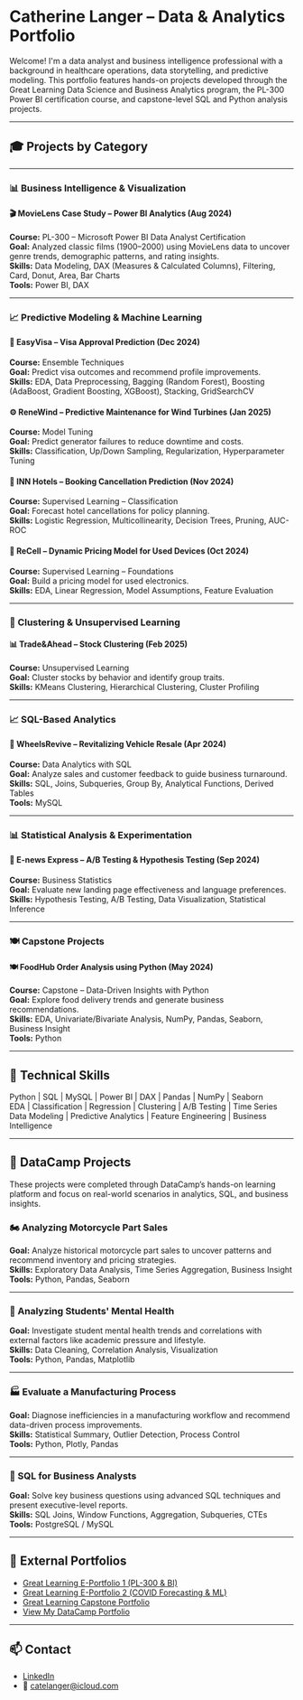 # Catherine Langer – Data & Analytics Portfolio

Welcome! I'm a data analyst and business intelligence professional with a background in healthcare operations, data storytelling, and predictive modeling. This portfolio features hands-on projects developed through the Great Learning Data Science and Business Analytics program, the PL-300 Power BI certification course, and capstone-level SQL and Python analysis projects.

---

## 🎓 Projects by Category

---

### 📊 Business Intelligence & Visualization

#### 🎬 MovieLens Case Study – Power BI Analytics (Aug 2024)
**Course:** PL-300 – Microsoft Power BI Data Analyst Certification  
**Goal:** Analyzed classic films (1900–2000) using MovieLens data to uncover genre trends, demographic patterns, and rating insights.  
**Skills:** Data Modeling, DAX (Measures & Calculated Columns), Filtering, Card, Donut, Area, Bar Charts  
**Tools:** Power BI, DAX

---

### 📈 Predictive Modeling & Machine Learning

#### 🛂 EasyVisa – Visa Approval Prediction (Dec 2024)
**Course:** Ensemble Techniques  
**Goal:** Predict visa outcomes and recommend profile improvements.  
**Skills:** EDA, Data Preprocessing, Bagging (Random Forest), Boosting (AdaBoost, Gradient Boosting, XGBoost), Stacking, GridSearchCV

#### ⚙️ ReneWind – Predictive Maintenance for Wind Turbines (Jan 2025)
**Course:** Model Tuning  
**Goal:** Predict generator failures to reduce downtime and costs.  
**Skills:** Classification, Up/Down Sampling, Regularization, Hyperparameter Tuning

#### 🏨 INN Hotels – Booking Cancellation Prediction (Nov 2024)
**Course:** Supervised Learning – Classification  
**Goal:** Forecast hotel cancellations for policy planning.  
**Skills:** Logistic Regression, Multicollinearity, Decision Trees, Pruning, AUC-ROC

#### 📱 ReCell – Dynamic Pricing Model for Used Devices (Oct 2024)
**Course:** Supervised Learning – Foundations  
**Goal:** Build a pricing model for used electronics.  
**Skills:** EDA, Linear Regression, Model Assumptions, Feature Evaluation

---

### 🤖 Clustering & Unsupervised Learning

#### 📊 Trade&Ahead – Stock Clustering (Feb 2025)
**Course:** Unsupervised Learning  
**Goal:** Cluster stocks by behavior and identify group traits.  
**Skills:** KMeans Clustering, Hierarchical Clustering, Cluster Profiling

---

### 📈 SQL-Based Analytics

#### 🚗 WheelsRevive – Revitalizing Vehicle Resale (Apr 2024)
**Course:** Data Analytics with SQL  
**Goal:** Analyze sales and customer feedback to guide business turnaround.  
**Skills:** SQL, Joins, Subqueries, Group By, Analytical Functions, Derived Tables  
**Tools:** MySQL

---

### 📊 Statistical Analysis & Experimentation

#### 📰 E-news Express – A/B Testing & Hypothesis Testing (Sep 2024)
**Course:** Business Statistics  
**Goal:** Evaluate new landing page effectiveness and language preferences.  
**Skills:** Hypothesis Testing, A/B Testing, Data Visualization, Statistical Inference

---

### 🍽️ Capstone Projects

#### 🍽️ FoodHub Order Analysis using Python (May 2024)
**Course:** Capstone – Data-Driven Insights with Python  
**Goal:** Explore food delivery trends and generate business recommendations.  
**Skills:** EDA, Univariate/Bivariate Analysis, NumPy, Pandas, Seaborn, Business Insight  
**Tools:** Python

---

## 🧠 Technical Skills

Python | SQL | MySQL | Power BI | DAX | Pandas | NumPy | Seaborn  
EDA | Classification | Regression | Clustering | A/B Testing | Time Series  
Data Modeling | Predictive Analytics | Feature Engineering | Business Intelligence

---
## 📘 DataCamp Projects

These projects were completed through DataCamp’s hands-on learning platform and focus on real-world scenarios in analytics, SQL, and business insights.

### 🏍️ Analyzing Motorcycle Part Sales
**Goal:** Analyze historical motorcycle part sales to uncover patterns and recommend inventory and pricing strategies.  
**Skills:** Exploratory Data Analysis, Time Series Aggregation, Business Insight  
**Tools:** Python, Pandas, Seaborn

---

### 🧠 Analyzing Students' Mental Health
**Goal:** Investigate student mental health trends and correlations with external factors like academic pressure and lifestyle.  
**Skills:** Data Cleaning, Correlation Analysis, Visualization  
**Tools:** Python, Pandas, Matplotlib

---

### 🏭 Evaluate a Manufacturing Process
**Goal:** Diagnose inefficiencies in a manufacturing workflow and recommend data-driven process improvements.  
**Skills:** Statistical Summary, Outlier Detection, Process Control  
**Tools:** Python, Plotly, Pandas

---

### 🧾 SQL for Business Analysts
**Goal:** Solve key business questions using advanced SQL techniques and present executive-level reports.  
**Skills:** SQL Joins, Window Functions, Aggregation, Subqueries, CTEs  
**Tools:** PostgreSQL / MySQL

---
## 🔗 External Portfolios

- [Great Learning E-Portfolio 1 (PL-300 & BI)](https://www.mygreatlearning.com/eportfolio/catherine-langer3)  
- [Great Learning E-Portfolio 2 (COVID Forecasting & ML)](https://www.mygreatlearning.com/eportfolio/catherine-langer2)  
- [Great Learning Capstone Portfolio](https://www.mygreatlearning.com/eportfolio/catherine-langer3)
- [View My DataCamp Portfolio](https://www.datacamp.com/portfolio/clangershoppingcart)
---

## 📫 Contact
- [LinkedIn](https://www.linkedin.com/in/catherinelanger)  
- 📧 catelanger@icloud.com
